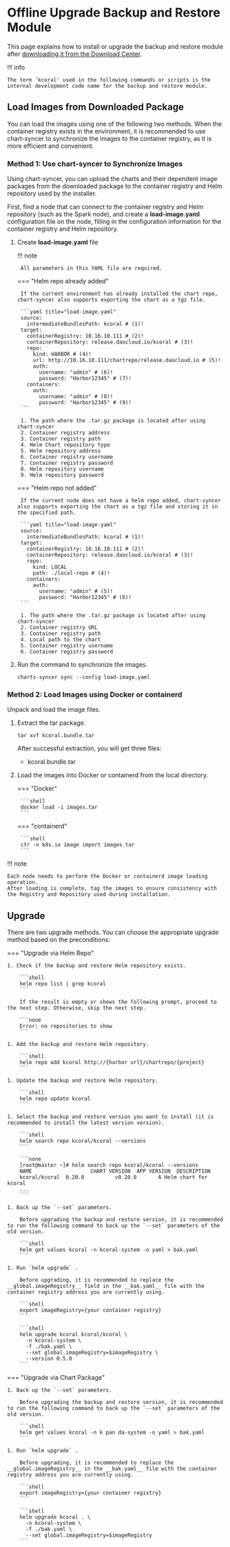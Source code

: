 # Offline Upgrade Backup and Restore Module

This page explains how to install or upgrade the backup and restore module after
[downloading it from the Download Center](../../../download/modules/kcoral.md).

!!! info

    The term 'kcoral' used in the following commands or scripts is the internal development code name for the backup and restore module.

## Load Images from Downloaded Package

You can load the images using one of the following two methods. When the container registry exists in the environment, it is recommended to use chart-syncer to synchronize the images to the container registry, as it is more efficient and convenient.

### Method 1: Use chart-syncer to Synchronize Images

Using chart-syncer, you can upload the charts and their dependent image packages from the downloaded package to the container registry and Helm repository used by the installer.

First, find a node that can connect to the container registry and Helm repository (such as the Spark node), and create a __load-image.yaml__ configuration file on the node, filling in the configuration information for the container registry and Helm repository.

1. Create __load-image.yaml__ file

    !!! note  

        All parameters in this YAML file are required.

    === "Helm repo already added"

        If the current environment has already installed the chart repo, chart-syncer also supports exporting the chart as a tgz file.

        ```yaml title="load-image.yaml"
        source:
          intermediateBundlesPath: kcoral # (1)!
        target:
          containerRegistry: 10.16.10.111 # (2)!
          containerRepository: release.daocloud.io/kcoral # (3)!
          repo:
            kind: HARBOR # (4)!
            url: http://10.16.10.111/chartrepo/release.daocloud.io # (5)!
            auth:
              username: "admin" # (6)!
              password: "Harbor12345" # (7)!
          containers:
            auth:
              username: "admin" # (8)!
              password: "Harbor12345" # (9)!
        ```

        1. The path where the .tar.gz package is located after using chart-syncer
        2. Container registry address
        3. Container registry path
        4. Helm Chart repository type
        5. Helm repository address
        6. Container registry username
        7. Container registry password
        8. Helm repository username
        9. Helm repository password

    === "Helm repo not added"

        If the current node does not have a helm repo added, chart-syncer also supports exporting the chart as a tgz file and storing it in the specified path.

        ```yaml title="load-image.yaml"
        source:
          intermediateBundlesPath: kcoral # (1)!
        target:
          containerRegistry: 10.16.10.111 # (2)!
          containerRepository: release.daocloud.io/kcoral # (3)!
          repo:
            kind: LOCAL
            path: ./local-repo # (4)!
          containers:
            auth:
              username: "admin" # (5)!
              password: "Harbor12345" # (6)!
        ```

        1. The path where the .tar.gz package is located after using chart-syncer
        2. Container registry URL
        3. Container registry path
        4. Local path to the chart
        5. Container registry username
        6. Container registry password

1. Run the command to synchronize the images.

    ```shell
    charts-syncer sync --config load-image.yaml
    ```

### Method 2: Load Images using Docker or containerd

Unpack and load the image files.

1. Extract the tar package.

    ```shell
    tar xvf kcoral.bundle.tar
    ```

    After successful extraction, you will get three files:

    - kcoral.bundle.tar

2. Load the images into Docker or containerd from the local directory.

    === "Docker"

        ```shell
        docker load -i images.tar
        ```

    === "containerd"

        ```shell
        ctr -n k8s.io image import images.tar
        ```

!!! note

    Each node needs to perform the Docker or containerd image loading operation.
    After loading is complete, tag the images to ensure consistency with the Registry and Repository used during installation.

## Upgrade

There are two upgrade methods. You can choose the appropriate upgrade method based on the preconditions:

=== "Upgrade via Helm Repo"

    1. Check if the backup and restore Helm repository exists.

        ```shell
        helm repo list | grep kcoral
        ```

        If the result is empty or shows the following prompt, proceed to the next step. Otherwise, skip the next step.

        ```none
        Error: no repositories to show
        ```

    1. Add the backup and restore Helm repository.

        ```shell
        helm repo add kcoral http://{harbor url}/chartrepo/{project}
        ```

    1. Update the backup and restore Helm repository.

        ```shell
        helm repo update kcoral
        ```

    1. Select the backup and restore version you want to install (it is recommended to install the latest version version).

        ```shell
        helm search repo kcoral/kcoral --versions
        ```

        ```none
        [root@master ~]# helm search repo kcoral/kcoral --versions
        NAME                   CHART VERSION  APP VERSION  DESCRIPTION
        kcoral/kcoral  0.20.0          v0.20.0       A Helm chart for kcoral
        ...
        ```

    1. Back up the `--set` parameters.

        Before upgrading the backup and restore version, it is recommended to run the following command to back up the `--set` parameters of the old version.

        ```shell
        helm get values kcoral -n kcoral-system -o yaml > bak.yaml
        ```

    1. Run `helm upgrade` .

        Before upgrading, it is recommended to replace the __global.imageRegistry__ field in the __bak.yaml__ file with the container registry address you are currently using.

        ```shell
        export imageRegistry={your container registry}
        ```

        ```shell
        helm upgrade kcoral kcoral/kcoral \
          -n kcoral-system \
          -f ./bak.yaml \
          --set global.imageRegistry=$imageRegistry \
          --version 0.5.0
        ```

=== "Upgrade via Chart Package"

    1. Back up the `--set` parameters.

        Before upgrading the backup and restore version, it is recommended to run the following command to back up the `--set` parameters of the old version.

        ```shell
        helm get values kcoral -n k pan da-system -o yaml > bak.yaml
        ```

    1. Run `helm upgrade` .

        Before upgrading, it is recommended to replace the __global.imageRegistry__ in the __bak.yaml__ file with the container registry address you are currently using.

        ```shell
        export imageRegistry={your container registry}
        ```

        ```shell
        helm upgrade kcoral . \
          -n kcoral-system \
          -f ./bak.yaml \
          --set global.imageRegistry=$imageRegistry
        ```
